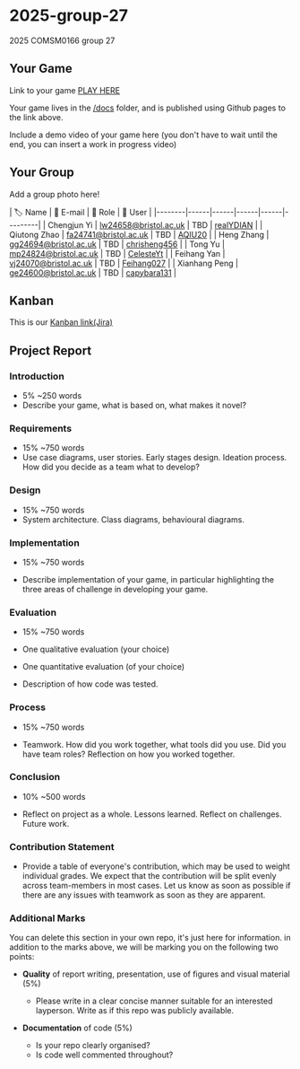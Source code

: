 # 2025-group-27
2025 COMSM0166 group 27

## Your Game

Link to your game [PLAY HERE](https://peteinfo.github.io/COMSM0166-project-template/)

Your game lives in the [/docs](/docs) folder, and is published using Github pages to the link above.

Include a demo video of your game here (you don't have to wait until the end, you can insert a work in progress video)

## Your Group

Add a group photo here!

| 🏷️ Name  | 📧 E-mail | 💬 Role | 📌 User |
|--------|------|------|------|------|---------|
| Chengjun Yi | lw24658@bristol.ac.uk | TBD | [realYDIAN](https://github.com/realYDIAN) |
| Qiutong Zhao | fa24741@bristol.ac.uk | TBD | [AQIU20](https://github.com/AQIU20) |
| Heng Zhang | gg24694@bristol.ac.uk | TBD | [chrisheng456](https://github.com/chrisheng456) |
| Tong Yu | mp24824@bristol.ac.uk | TBD | [CelesteYt](https://github.com/CelesteYt) |
| Feihang Yan | vj24070@bristol.ac.uk | TBD | [Feihang027](https://github.com/Feihang027) |
| Xianhang Peng |  ge24600@bristol.ac.uk | TBD | [capybara131](https://github.com/capybara131) |

## Kanban

This is our [Kanban link(Jira)](https://1971026049.atlassian.net/jira/software/projects/KAN/boards/1)

## Project Report

### Introduction

- 5% ~250 words 
- Describe your game, what is based on, what makes it novel? 

### Requirements 

- 15% ~750 words
- Use case diagrams, user stories. Early stages design. Ideation process. How did you decide as a team what to develop? 

### Design

- 15% ~750 words 
- System architecture. Class diagrams, behavioural diagrams. 

### Implementation

- 15% ~750 words

- Describe implementation of your game, in particular highlighting the three areas of challenge in developing your game. 

### Evaluation

- 15% ~750 words

- One qualitative evaluation (your choice) 

- One quantitative evaluation (of your choice) 

- Description of how code was tested. 

### Process 

- 15% ~750 words

- Teamwork. How did you work together, what tools did you use. Did you have team roles? Reflection on how you worked together. 

### Conclusion

- 10% ~500 words

- Reflect on project as a whole. Lessons learned. Reflect on challenges. Future work. 

### Contribution Statement

- Provide a table of everyone's contribution, which may be used to weight individual grades. We expect that the contribution will be split evenly across team-members in most cases. Let us know as soon as possible if there are any issues with teamwork as soon as they are apparent. 

### Additional Marks

You can delete this section in your own repo, it's just here for information. in addition to the marks above, we will be marking you on the following two points:

- **Quality** of report writing, presentation, use of figures and visual material (5%) 
  - Please write in a clear concise manner suitable for an interested layperson. Write as if this repo was publicly available.

- **Documentation** of code (5%)

  - Is your repo clearly organised? 
  - Is code well commented throughout?

